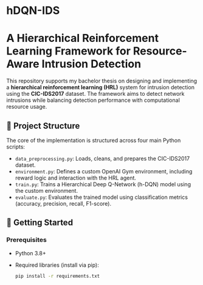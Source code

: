# hDQN-IDS

# A Hierarchical Reinforcement Learning Framework for Resource-Aware Intrusion Detection

This repository supports my bachelor thesis on designing and implementing a **hierarchical reinforcement learning (HRL)** system for intrusion detection using the **CIC-IDS2017** dataset. The framework aims to detect network intrusions while balancing detection performance with computational resource usage.

## 📂 Project Structure

The core of the implementation is structured across four main Python scripts:

- `data_preprocessing.py`: Loads, cleans, and prepares the CIC-IDS2017 dataset.
- `environment.py`: Defines a custom OpenAI Gym environment, including reward logic and interaction with the HRL agent.
- `train.py`: Trains a Hierarchical Deep Q-Network (h-DQN) model using the custom environment.
- `evaluate.py`: Evaluates the trained model using classification metrics (accuracy, precision, recall, F1-score).

## 🚀 Getting Started

### Prerequisites

- Python 3.8+
- Required libraries (install via pip):
  
  ```bash
  pip install -r requirements.txt
